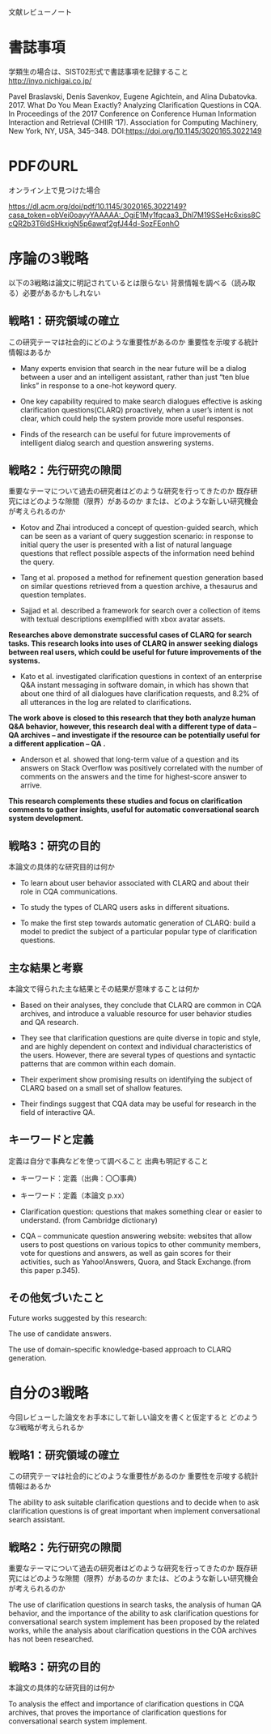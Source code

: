 文献レビューノート

書誌事項
========

学類生の場合は、SIST02形式で書誌事項を記録すること <http://inyo.nichigai.co.jp/>

Pavel Braslavski, Denis Savenkov, Eugene Agichtein, and Alina Dubatovka. 2017.
What Do You Mean Exactly? Analyzing Clarification Questions in CQA. In
Proceedings of the 2017 Conference on Conference Human Information Interaction
and Retrieval (CHIIR ’17). Association for Computing Machinery, New York, NY,
USA, 345–348. DOI:https://doi.org/10.1145/3020165.3022149

PDFのURL
========

オンライン上で見つけた場合

<https://dl.acm.org/doi/pdf/10.1145/3020165.3022149?casa_token=obVei0oayyYAAAAA:_OgiE1My1fqcaa3_Dhl7M19SSeHc6xiss8CcQR2b3T6ldSHkxigN5p6awqf2gfJ44d-SozFEonhO>

序論の3戦略
===========

以下の3戦略は論文に明記されているとは限らない
背景情報を調べる（読み取る）必要があるかもしれない

戦略1：研究領域の確立
---------------------

この研究テーマは社会的にどのような重要性があるのか
重要性を示唆する統計情報はあるか

-   Many experts envision that search in the near future will be a dialog
    between a user and an intelligent assistant, rather than just “ten blue
    links” in response to a one-hot keyword query.

-   One key capability required to make search dialogues effective is asking
    clarification questions(CLARQ) proactively, when a user’s intent is not
    clear, which could help the system provide more useful responses.

-   Finds of the research can be useful for future improvements of intelligent
    dialog search and question answering systems.

戦略2：先行研究の隙間
---------------------

重要なテーマについて過去の研究者はどのような研究を行ってきたのか
既存研究にはどのような隙間（限界）があるのか
または、どのような新しい研究機会が考えられるのか

-   Kotov and Zhai introduced a concept of question-guided search, which can be
    seen as a variant of query suggestion scenario: in response to initial query
    the user is presented with a list of natural language questions that reflect
    possible aspects of the information need behind the query.

-   Tang et al. proposed a method for refinement question generation based on
    similar questions retrieved from a question archive, a thesaurus and
    question templates.

-   Sajjad et al. described a framework for search over a collection of items
    with textual descriptions exemplified with xbox avatar assets.

**Researches above demonstrate successful cases of CLARQ for search tasks. This
research looks into uses of CLARQ in answer seeking dialogs between real users,
which could be useful for future improvements of the systems.**

-   Kato et al. investigated clarification questions in context of an enterprise
    Q&A instant messaging in software domain, in which has shown that about one
    third of all dialogues have clarification requests, and 8.2% of all
    utterances in the log are related to clarifications.

**The work above is closed to this research that they both analyze human Q&A
behavior, however, this research deal with a different type of data – QA
archives – and investigate if the resource can be potentially useful for a
different application – QA .**

-   Anderson et al. showed that long-term value of a question and its answers on
    Stack Overflow was positively correlated with the number of comments on the
    answers and the time for highest-score answer to arrive.

**This research complements these studies and focus on clarification comments to
gather insights, useful for automatic conversational search system
development.**

戦略3：研究の目的
-----------------

本論文の具体的な研究目的は何か

-   To learn about user behavior associated with CLARQ and about their role in
    CQA communications.

-   To study the types of CLARQ users asks in different situations.

-   To make the first step towards automatic generation of CLARQ: build a model
    to predict the subject of a particular popular type of clarification
    questions.

主な結果と考察
--------------

本論文で得られた主な結果とその結果が意味することは何か

-   Based on their analyses, they conclude that CLARQ are common in CQA
    archives, and introduce a valuable resource for user behavior studies and QA
    research.

-   They see that clarification questions are quite diverse in topic and style,
    and are highly dependent on context and individual characteristics of the
    users. However, there are several types of questions and syntactic patterns
    that are common within each domain.

-   Their experiment show promising results on identifying the subject of CLARQ
    based on a small set of shallow features.

-   Their findings suggest that CQA data may be useful for research in the field
    of interactive QA.

キーワードと定義
----------------

定義は自分で事典などを使って調べること 出典も明記すること

-   キーワード：定義（出典：〇〇事典）

-   キーワード：定義（本論文 p.xx）

-   Clarification question: questions that makes something clear or easier to
    understand. (from Cambridge dictionary)

-   CQA – communicate question answering website: websites that allow users to
    post questions on various topics to other community members, vote for
    questions and answers, as well as gain scores for their activities, such as
    Yahoo!Answers, Quora, and Stack Exchange.(from this paper p.345).

その他気づいたこと
------------------

Future works suggested by this research:

The use of candidate answers.

The use of domain-specific knowledge-based approach to CLARQ generation.

自分の3戦略
===========

今回レビューした論文をお手本にして新しい論文を書くと仮定すると
どのような3戦略が考えられるか

戦略1：研究領域の確立
---------------------

この研究テーマは社会的にどのような重要性があるのか
重要性を示唆する統計情報はあるか

The ability to ask suitable clarification questions and to decide when to ask
clarification questions is of great important when implement conversational
search assistant.

戦略2：先行研究の隙間
---------------------

重要なテーマについて過去の研究者はどのような研究を行ってきたのか
既存研究にはどのような隙間（限界）があるのか
または、どのような新しい研究機会が考えられるのか

The use of clarification questions in search tasks, the analysis of human QA
behavior, and the importance of the ability to ask clarification questions for
conversational search system implement has been proposed by the related works,
while the analysis about clarification questions in the COA archives has not
been researched.

戦略3：研究の目的
-----------------

本論文の具体的な研究目的は何か

To analysis the effect and importance of clarification questions in CQA
archives, that proves the importance of clarification questions for
conversational search system implement.
